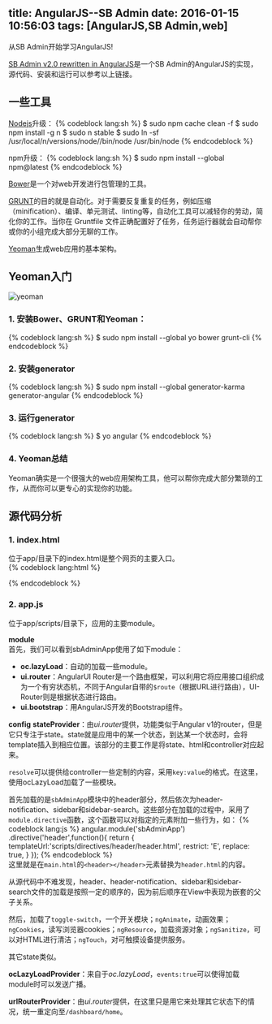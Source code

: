 title: AngularJS--SB Admin
date: 2016-01-15 10:56:03
tags: [AngularJS,SB Admin,web]
---
从SB Admin开始学习AngularJS!

[SB Admin v2.0 rewritten in AngularJS](https://github.com/start-angular/sb-admin-angular)是一个SB Admin的AngularJS的实现，源代码、安装和运行可以参考以上链接。

## 一些工具  

[Nodejs](https://nodejs.org)升级：
{% codeblock lang:sh %}
$ sudo npm cache clean -f
$ sudo npm install -g n
$ sudo n stable
$ sudo ln -sf /usr/local/n/versions/node/<VERSION>/bin/node /usr/bin/node
{% endcodeblock %}

npm升级：
{% codeblock lang:sh %}
$ sudo npm install --global npm@latest
{% endcodeblock %}  

[Bower](http://bower.io/)是一个对web开发进行包管理的工具。  

[GRUNT](http://www.gruntjs.net/)的目的就是自动化。对于需要反复重复的任务，例如压缩（minification）、编译、单元测试、linting等，自动化工具可以减轻你的劳动，简化你的工作。当你在 Gruntfile 文件正确配置好了任务，任务运行器就会自动帮你或你的小组完成大部分无聊的工作。  

[Yeoman](http://yeoman.io/)生成web应用的基本架构。
<!--more-->

## Yeoman入门
![yeoman](http://7xky03.com1.z0.glb.clouddn.com/yeoman.png)  
### 1. 安装Bower、GRUNT和Yeoman：  
{% codeblock lang:sh %}
$ sudo npm install --global yo bower grunt-cli
{% endcodeblock %}

### 2. 安装generator
{% codeblock lang:sh %}
$ sudo npm install --global generator-karma generator-angular
{% endcodeblock %}  

### 3. 运行generator
{% codeblock lang:sh %}
$ yo angular
{% endcodeblock %}

### 4. Yeoman总结
Yeoman确实是一个很强大的web应用架构工具，他可以帮你完成大部分繁琐的工作，从而你可以更专心的实现你的功能。

## 源代码分析
### 1. index.html
位于app/目录下的index.html是整个网页的主要入口。  
{% codeblock lang:html %}
    <div ng-app="sbAdminApp">
        <div ui-view></div>
    </div>
{% endcodeblock %}

### 2. app.js
位于app/scripts/目录下，应用的主要module。  

**module**  
首先，我们可以看到sbAdminApp使用了如下module：  
- **oc.lazyLoad**：自动的加载一些module。
- **ui.router**：AngularUI Router是一个路由框架，可以利用它将应用接口组织成为一个有穷状态机，不同于Angular自带的`$route`（根据URL进行路由），UI-Router则是根据状态进行路由。  
- **ui.bootstrap**：用AngularJS开发的Bootstrap组件。  

**config**
**stateProvider**：由*ui.router*提供，功能类似于Angular v1的router，但是它只专注于state。state就是应用中的某一个状态，到达某一个状态时，会将template插入到相应位置。该部分的主要工作是将state、html和controller对应起来。

`resolve`可以提供给controller一些定制的内容，采用`key:value`的格式。在这里，使用ocLazyLoad加载了一些模块。

首先加载的是`sbAdminApp`模块中的header部分，然后依次为header-notification、sidebar和sidebar-search。这些部分在加载的过程中，采用了`module.directive`函数，这个函数可以对指定的元素附加一些行为，如：
{% codeblock lang:js %}
angular.module('sbAdminApp')
.directive('header',function(){
	return {
			templateUrl:'scripts/directives/header/header.html',
			restrict: 'E',
			replace: true,
		}
});
{% endcodeblock %}  
这里就是在`main.html`的`<header></header>`元素替换为`header.html`的内容。  

从源代码中不难发现，header、header-notification、sidebar和sidebar-search文件的加载是按照一定的顺序的，因为前后顺序在View中表现为嵌套的父子关系。

然后，加载了`toggle-switch`，一个开关模块；`ngAnimate`，动画效果；`ngCookies`，读写浏览器cookies；`ngResource`，加载资源对象；`ngSanitize`，可以对HTML进行清洁；`ngTouch`，对可触摸设备提供服务。

其它state类似。

**ocLazyLoadProvider**：来自于*oc.lazyLoad*，`events:true`可以使得加载module时可以发送广播。  

 **urlRouterProvider**：由*ui.router*提供，在这里只是用它来处理其它状态下的情况，统一重定向至`/dashboard/home`。
